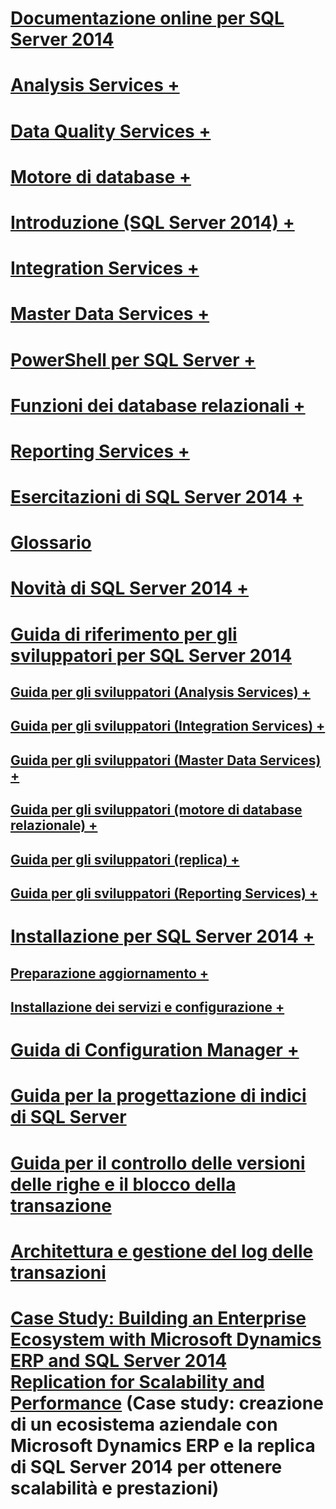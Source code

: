 # [Documentazione online per SQL Server 2014](books-online-for-sql-server-2014.md) 

# [Analysis Services +](../analysis-services/analysis-services.md)
# [Data Quality Services +](../data-quality-services/data-quality-services.md)
# [Motore di database +](../database-engine/sql-server-database-engine-overview.md)
# [Introduzione (SQL Server 2014) +](../getting-started/getting-started-sql-server-2014.md)
# [Integration Services +](../integration-services/sql-server-integration-services.md)
# [Master Data Services +](../master-data-services/master-data-services.md)
# [PowerShell per SQL Server +](../powershell/sql-server-powershell.md)
# [Funzioni dei database relazionali +](../relational-databases/database-features.md)
# [Reporting Services +](../reporting-services/create-deploy-and-manage-mobile-and-paginated-reports.md)
# [Esercitazioni di SQL Server 2014 +](../tutorials/tutorials-for-sql-server-2014.md)
# [Glossario](glossary.md)

# [Novità di SQL Server 2014 +](../sql-server/what-s-new-in-sql-server-2016.md)

# [Guida di riferimento per gli sviluppatori per SQL Server 2014](developer-reference-for-sql-server-2014.md)
## [Guida per gli sviluppatori (Analysis Services) +](../analysis-services/dev-guide/analysis-services-dev-guide.md)
## [Guida per gli sviluppatori (Integration Services) +](../integration-services/integration-services-developer-documentation.md)
## [Guida per gli sviluppatori (Master Data Services) +](../master-data-services/develop/master-data-services-developer-documentation.md)
## [Guida per gli sviluppatori (motore di database relazionale) +](../relational-databases/database-engine-developer-documentation.md)
## [Guida per gli sviluppatori (replica) +](../relational-databases/replication/concepts/replication-developer-documentation.md)
## [Guida per gli sviluppatori (Reporting Services) +](../reporting-services/reporting-services-developer-documentation.md)

# [Installazione per SQL Server 2014 +](../database-engine/install-windows/installation-for-sql-server.md)
## [Preparazione aggiornamento +](../sql-server/install/sql-server-2014-upgrade-advisor.md)
## [Installazione dei servizi e configurazione +](../sql-server/install/setup-and-servicing-installation.md)
# [Guida di Configuration Manager +](../tools/configuration-manager/sql-server-configuration-manager-help.md)

# [Guida per la progettazione di indici di SQL Server](sql-server-index-design-guide.md)
# [Guida per il controllo delle versioni delle righe e il blocco della transazione](sql-server-transaction-locking-and-row-versioning-guide.md)
# [Architettura e gestione del log delle transazioni](sql-server-transaction-log-architecture-and-management.md)
# [Case Study: Building an Enterprise Ecosystem with Microsoft Dynamics ERP and SQL Server 2014 Replication for Scalability and Performance](case-study-building-an-enterprise-ecosystem.md) (Case study: creazione di un ecosistema aziendale con Microsoft Dynamics ERP e la replica di SQL Server 2014 per ottenere scalabilità e prestazioni)

